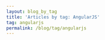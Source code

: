 ```yaml
---
layout: blog_by_tag
title: 'Articles by tag: AngularJS'
tag: angularjs
permalink: /blog/tag/angularjs
---
```

